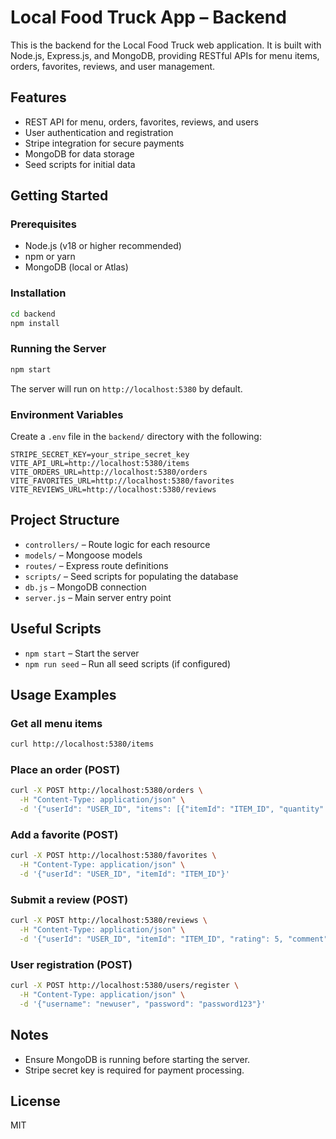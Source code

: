 # Local Food Truck App – Backend

This is the backend for the Local Food Truck web application. It is built with Node.js, Express.js, and MongoDB, providing RESTful APIs for menu items, orders, favorites, reviews, and user management.

## Features
- REST API for menu, orders, favorites, reviews, and users
- User authentication and registration
- Stripe integration for secure payments
- MongoDB for data storage
- Seed scripts for initial data

## Getting Started

### Prerequisites
- Node.js (v18 or higher recommended)
- npm or yarn
- MongoDB (local or Atlas)

### Installation
```bash
cd backend
npm install
```

### Running the Server
```bash
npm start
```
The server will run on `http://localhost:5380` by default.

### Environment Variables
Create a `.env` file in the `backend/` directory with the following:
```
STRIPE_SECRET_KEY=your_stripe_secret_key
VITE_API_URL=http://localhost:5380/items
VITE_ORDERS_URL=http://localhost:5380/orders
VITE_FAVORITES_URL=http://localhost:5380/favorites
VITE_REVIEWS_URL=http://localhost:5380/reviews
```

## Project Structure
- `controllers/` – Route logic for each resource
- `models/` – Mongoose models
- `routes/` – Express route definitions
- `scripts/` – Seed scripts for populating the database
- `db.js` – MongoDB connection
- `server.js` – Main server entry point

## Useful Scripts
- `npm start` – Start the server
- `npm run seed` – Run all seed scripts (if configured)

## Usage Examples

### Get all menu items
```bash
curl http://localhost:5380/items
```

### Place an order (POST)
```bash
curl -X POST http://localhost:5380/orders \
  -H "Content-Type: application/json" \
  -d '{"userId": "USER_ID", "items": [{"itemId": "ITEM_ID", "quantity": 2}]}'
```

### Add a favorite (POST)
```bash
curl -X POST http://localhost:5380/favorites \
  -H "Content-Type: application/json" \
  -d '{"userId": "USER_ID", "itemId": "ITEM_ID"}'
```

### Submit a review (POST)
```bash
curl -X POST http://localhost:5380/reviews \
  -H "Content-Type: application/json" \
  -d '{"userId": "USER_ID", "itemId": "ITEM_ID", "rating": 5, "comment": "Great food!"}'
```

### User registration (POST)
```bash
curl -X POST http://localhost:5380/users/register \
  -H "Content-Type: application/json" \
  -d '{"username": "newuser", "password": "password123"}'
```

## Notes
- Ensure MongoDB is running before starting the server.
- Stripe secret key is required for payment processing.

## License
MIT
